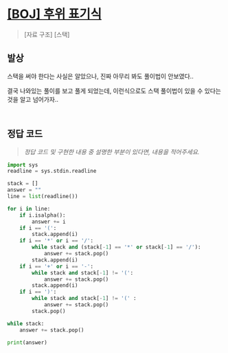 # [[BOJ] 후위 표기식](https://www.acmicpc.net/problem/1918)

> [자료 구조] [스택]

## 발상

스택을 써야 한다는 사실은 알았으나, 진짜 아무리 봐도 풀이법이 안보였다..

결국 나와있는 풀이를 보고 풀게 되었는데, 이런식으로도 스택 풀이법이 있을 수 있다는 것을 알고 넘어가자..

## <br>정답 코드

> _정답 코드 및 구현한 내용 중 설명한 부분이 있다면, 내용을 적어주세요._

```python
import sys
readline = sys.stdin.readline

stack = []
answer = ""
line = list(readline())

for i in line:
    if i.isalpha():
        answer += i
    if i == '(':
        stack.append(i)
    if i == '*' or i == '/':
        while stack and (stack[-1] == '*' or stack[-1] == '/'):
            answer += stack.pop()
        stack.append(i)
    if i == '+' or i == '-':
        while stack and stack[-1] != '(':
            answer += stack.pop()
        stack.append(i)
    if i == ')':
        while stack and stack[-1] != '(' :
            answer += stack.pop()
        stack.pop()

while stack:
    answer += stack.pop()

print(answer)
```
